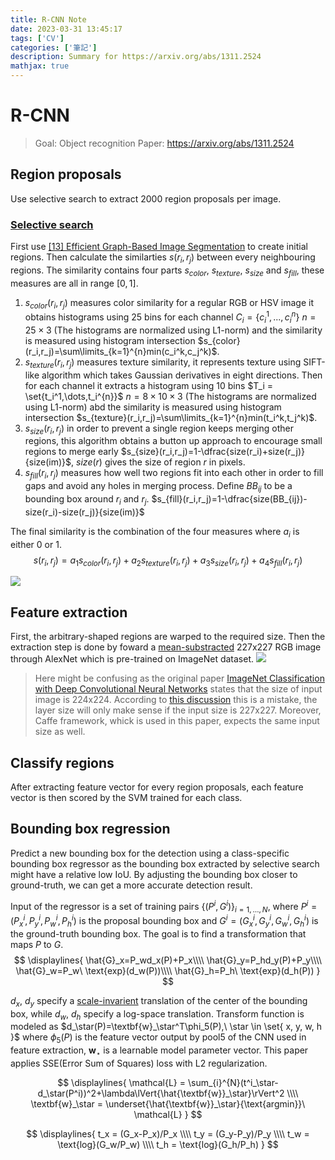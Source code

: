 ```yaml
---
title: R-CNN Note
date: 2023-03-31 13:45:17
tags: ['CV']
categories: ['筆記']
description: Summary for https://arxiv.org/abs/1311.2524
mathjax: true
---
```


# R-CNN
> Goal: Object recognition
> Paper: https://arxiv.org/abs/1311.2524

## Region proposals 
Use selective search to extract 2000 region proposals per image.

### [**Selective search**](http://www.huppelen.nl/publications/selectiveSearchDraft.pdf)
First use [[13] Efficient Graph-Based Image Segmentation](https://link.springer.com/article/10.1023/b:visi.0000022288.19776.77) to create initial regions. Then calculate the similarties $s(r_i,r_j)$ between every neighbouring regions. The similarity contains four parts $s_{color}$, $s_{texture}$, $s_{size}$ and $s_{fill}$, these measures are all in range $[0,1]$.
1. $s_{color}(r_i,r_j)$ measures color similarity for a regular RGB or HSV image it obtains histograms using 25 bins for each channel $C_i = \{c_i^1,...,c_i^{n}\}$ $n=25\times3$ (The histograms are normalized using L1-norm) and the similarity is measured using histogram intersection $s_{color}(r_i,r_j)=\sum\limits_{k=1}^{n}min(c_i^k,c_j^k)$.
2. $s_{texture}(r_i,r_j)$ measures texture similarity, it represents texture using SIFT-like algorithm which takes Gaussian derivatives in eight directions. Then for each channel it extracts a histogram using 10 bins $T_i = \set{t_i^1,\dots,t_i^{n}}$ $n=8\times10\times3$ (The histograms are normalized using L1-norm) abd the similarity is measured using histogram intersection $s_{texture}(r_i,r_j)=\sum\limits_{k=1}^{n}min(t_i^k,t_j^k)$.
3. $s_{size}(r_i, r_j)$ in order to prevent a single region keeps merging other regions, this algorithm obtains a button up approach to encourage small regions to merge early $s_{size}(r_i,r_j)=1-\dfrac{size(r_i)+size(r_j)}{size(im)}$, $size(r)$ gives the size of region $r$ in pixels.
4. $s_{fill}(r_i,r_j)$ measures how well two regions fit into each other in order to fill gaps and avoid any holes in merging process. Define $BB_{ij}$ to be a bounding box around $r_i$ and $r_j$. $s_{fill}(r_i,r_j)=1-\dfrac{size(BB_{ij})-size(r_i)-size(r_j)}{size(im)}$

The final similarity is the combination of the four measures where $a_i$ is either $0$ or $1$.
$$s(r_i,r_j)=a_1s_{color}(r_i,r_j)+a_2s_{texture}(r_i,r_j)+a_3s_{size}(r_i,r_j)+a_4s_{fill}(r_i,r_j)$$

![](https://i.imgur.com/PpfvPAi.png)

## Feature extraction
First, the arbitrary-shaped regions are warped to the required size. Then the extraction step is done by foward a [mean-substracted](https://stackoverflow.com/questions/44788133/how-does-mean-image-subtraction-work) 227x227 RGB image through AlexNet which is pre-trained on ImageNet dataset. 
![](https://i.imgur.com/kDeVHFb.png)

> Here might be confusing as the original paper [ImageNet Classification with Deep Convolutional Neural Networks](https://proceedings.neurips.cc/paper/2012/file/c399862d3b9d6b76c8436e924a68c45b-Paper.pdf) states that the size of input image is 224x224. According to [this discussion](https://datascience.stackexchange.com/questions/29245/what-is-the-input-size-of-alex-net) this is a mistake, the layer size will only make sense if the input size is 227x227. Moreover, Caffe framework, whick is used in this paper, expects the same input size as well.

## Classify regions
After extracting feature vector for every region proposals, each feature vector is then scored by the SVM trained for each class.

## Bounding box regression
Predict a new bounding box for the detection using a class-specific bounding box regressor as the bounding box extracted by selective search might have a relative low IoU. By adjusting the bounding box closer to ground-truth, we can get a more accurate detection result.

Input of the regressor is a set of training pairs $\{(P^i, G^i)\}_{i=1,\dots,N}$, where $P^i=(P_x^i,P_y^i,P_w^i,P_h^i)$ is the proposal bounding box and $G^i=(G_x^i,G_y^i,G_w^i,G_h^i)$ is the ground-truth bounding box. The goal is to find a transformation that maps $P$ to $G$.
$$
\displaylines{
  \hat{G}_x=P_wd_x(P)+P_x\\\\
  \hat{G}_y=P_hd_y(P)+P_y\\\\
  \hat{G}_w=P_w\ \text{exp}(d_w(P))\\\\
  \hat{G}_h=P_h\ \text{exp}(d_h(P))
}
$$

$d_x$, $d_y$ specify a [scale-invarient](https://stackoverflow.com/questions/55553747/what-is-scale-invariance-and-log-space-translations-of-a-bounding-box) translation of the center of the bounding box, while $d_w$, $d_h$ specify a log-space translation. Transform function is modeled as $d_\star(P)=\textbf{w}_\star^T\phi_5(P),\ \star \in \set{ x, y, w, h }$ where $\phi_5(P)$ is the feature vector output by pool5 of the CNN used in feature extraction, $\textbf{w}_\star$ is a learnable model parameter vector. This paper applies SSE(Error Sum of Squares) loss with L2 regularization.

$$
\displaylines{
  \mathcal{L} = \sum_{i}^{N}(t^i_\star-d_\star(P^i))^2+\lambda\lVert{\hat{\textbf{w}}_\star}\rVert^2 \\\\
  \textbf{w}_\star = \underset{\hat{\textbf{w}}_\star}{\text{argmin}}\ \mathcal{L}
}
$$

$$
\displaylines{
  t_x = (G_x-P_x)/P_x \\\\
  t_y = (G_y-P_y)/P_y \\\\
  t_w = \text{log}(G_w/P_w) \\\\
  t_h = \text{log}(G_h/P_h)
}
$$
